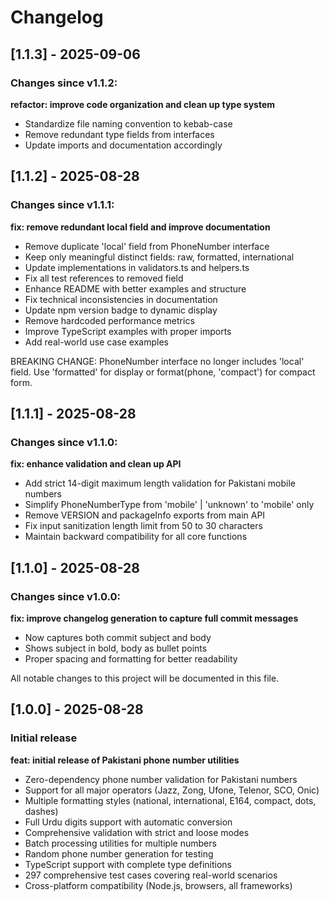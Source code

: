# Changelog

## [1.1.3] - 2025-09-06

### Changes since v1.1.2:

**refactor: improve code organization and clean up type system**

- Standardize file naming convention to kebab-case
- Remove redundant type fields from interfaces
- Update imports and documentation accordingly



## [1.1.2] - 2025-08-28

### Changes since v1.1.1:

**fix: remove redundant local field and improve documentation**

  - Remove duplicate 'local' field from PhoneNumber interface
  - Keep only meaningful distinct fields: raw, formatted, international
  - Update implementations in validators.ts and helpers.ts
  - Fix all test references to removed field
  - Enhance README with better examples and structure
  - Fix technical inconsistencies in documentation
  - Update npm version badge to dynamic display
  - Remove hardcoded performance metrics
  - Improve TypeScript examples with proper imports
  - Add real-world use case examples

  BREAKING CHANGE: PhoneNumber interface no longer includes 'local' field.
  Use 'formatted' for display or format(phone, 'compact') for compact form.



## [1.1.1] - 2025-08-28

### Changes since v1.1.0:

**fix: enhance validation and clean up API**

  - Add strict 14-digit maximum length validation for Pakistani mobile numbers
  - Simplify PhoneNumberType from 'mobile' | 'unknown' to 'mobile' only
  - Remove VERSION and packageInfo exports from main API
  - Fix input sanitization length limit from 50 to 30 characters
  - Maintain backward compatibility for all core functions



## [1.1.0] - 2025-08-28

### Changes since v1.0.0:

**fix: improve changelog generation to capture full commit messages**

  - Now captures both commit subject and body
  - Shows subject in bold, body as bullet points
  - Proper spacing and formatting for better readability



All notable changes to this project will be documented in this file.

## [1.0.0] - 2025-08-28

### Initial release

**feat: initial release of Pakistani phone number utilities**

- Zero-dependency phone number validation for Pakistani numbers
- Support for all major operators (Jazz, Zong, Ufone, Telenor, SCO, Onic)  
- Multiple formatting styles (national, international, E164, compact, dots, dashes)
- Full Urdu digits support with automatic conversion
- Comprehensive validation with strict and loose modes
- Batch processing utilities for multiple numbers
- Random phone number generation for testing
- TypeScript support with complete type definitions  
- 297 comprehensive test cases covering real-world scenarios
- Cross-platform compatibility (Node.js, browsers, all frameworks)